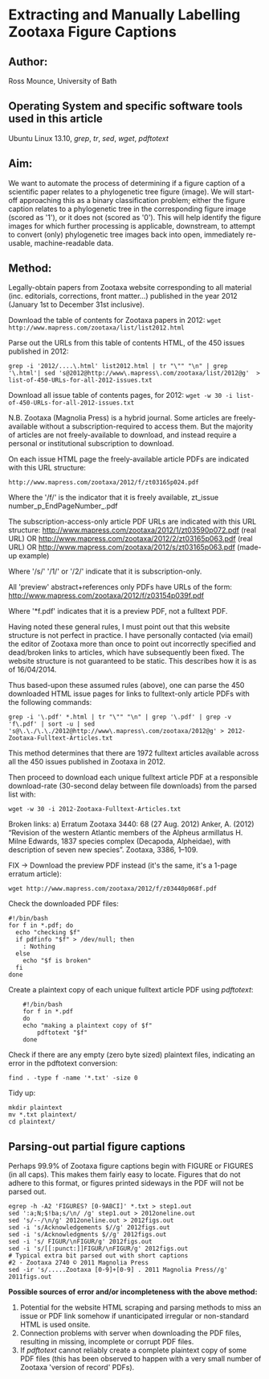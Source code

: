 # Extracting and Manually Labelling Zootaxa Figure Captions

## Author: 
Ross Mounce, University of Bath

## Operating System and specific software tools used in this article
Ubuntu Linux 13.10, *grep*, *tr*, *sed*, *wget*, *pdftotext*

## Aim:

We want to automate the process of determining if a figure caption of a scientific paper relates to a phylogenetic tree figure (image). We will start-off approaching this as a binary classification problem; either the figure caption relates to a phylogenetic tree in the corresponding figure image (scored as '1'), or it does not (scored as '0'). This will help identify the figure images for which further processing is applicable, downstream, to attempt to convert (only) phylogenetic tree images back into open, immediately re-usable, machine-readable data. 


## Method:

Legally-obtain papers from Zootaxa website corresponding to all material (inc. editorials, corrections, front matter...) published in the year 2012 (January 1st to December 31st inclusive).

Download the table of contents for Zootaxa papers in 2012: 
```wget http://www.mapress.com/zootaxa/list/list2012.html``` 

Parse out the URLs from this table of contents HTML, of the 450 issues published in 2012:

```
grep -i '2012/....\.html' list2012.html | tr "\"" "\n" | grep '\.html'| sed 's@2012@http://www\.mapress\.com/zootaxa/list/2012@g'  > list-of-450-URLs-for-all-2012-issues.txt
```

Download all issue table of contents pages, for 2012:
```wget -w 30 -i list-of-450-URLs-for-all-2012-issues.txt```

N.B. Zootaxa (Magnolia Press) is a hybrid journal. Some articles are freely-available without a subscription-required to access them. But the majority of articles are not freely-available to download, and instead require a personal or institutional subscription to download.

On each issue HTML page the freely-available article PDFs are indicated with this URL structure:
```
http://www.mapress.com/zootaxa/2012/f/zt03165p024.pdf
```

Where the '/f/' is the indicator that it is freely available, zt_issue number_p_EndPageNumber_.pdf

The subscription-access-only article PDF URLs  are indicated with this URL structure:
    http://www.mapress.com/zootaxa/2012/1/zt03590p072.pdf (real URL)
    OR
    http://www.mapress.com/zootaxa/2012/2/zt03165p063.pdf (real URL)
    OR
    http://www.mapress.com/zootaxa/2012/s/zt03165p063.pdf (made-up example)

Where '/s/' '/1/' or '/2/' indicate that it is subscription-only.

All 'preview' abstract+references only PDFs have URLs of the form:
http://www.mapress.com/zootaxa/2012/f/z03154p039f.pdf

Where '*f.pdf' indicates that it is a preview PDF, not a fulltext PDF. 

Having noted these general rules, I must point out that this website structure is not perfect in practice. I have personally contacted (via email) the editor of Zootaxa more than once to point out incorrectly specified and dead/broken links to articles, which have subsequently been fixed. The website structure is not guaranteed to be static. This describes how it is as of 16/04/2014.

Thus based-upon these assumed rules (above), one can parse the 450 downloaded HTML issue pages for links to fulltext-only article PDFs with the following commands:
```
grep -i '\.pdf' *.html | tr "\"" "\n" | grep '\.pdf' | grep -v 'f\.pdf' | sort -u | sed 's@\.\./\.\./2012@http://www\.mapress\.com/zootaxa/2012@g' > 2012-Zootaxa-Fulltext-Articles.txt
```

This method determines that there are 1972 fulltext articles available across all the 450 issues published in Zootaxa in 2012.

Then proceed to download each unique fulltext article PDF at a responsible download-rate (30-second delay between file downloads) from the parsed list with:
```
wget -w 30 -i 2012-Zootaxa-Fulltext-Articles.txt
```

Broken links: 
a) 
Erratum 
Zootaxa 3440: 68 (27 Aug. 2012)
Anker, A. (2012) “Revision of the western Atlantic members of the Alpheus armillatus H. Milne Edwards, 1837 species complex (Decapoda, Alpheidae), with description of seven new species”. Zootaxa, 3386, 1–109. 

FIX -> Download the preview PDF instead (it's the same, it's a 1-page erratum article):
```
wget http://www.mapress.com/zootaxa/2012/f/z03440p068f.pdf
```

Check the downloaded PDF files:
```
#!/bin/bash
for f in *.pdf; do
  echo "checking $f"
  if pdfinfo "$f" > /dev/null; then
    : Nothing
  else
    echo "$f is broken"
  fi
done
```

Create a plaintext copy of each unique fulltext article PDF using *pdftotext*:
```
	#!/bin/bash	
	for f in *.pdf
	do
	echo "making a plaintext copy of $f"
        pdftotext "$f"  
	done 
```

Check if there are any empty (zero byte sized) plaintext files, indicating an error in the pdftotext conversion:
```
find . -type f -name '*.txt' -size 0
```

Tidy up:
```
mkdir plaintext
mv *.txt plaintext/
cd plaintext/
```

## Parsing-out partial figure captions

Perhaps 99.9% of Zootaxa figure captions begin with FIGURE or FIGURES (in all caps). This makes them fairly easy to locate. Figures that do not adhere to this format, or figures printed sideways in the PDF will not be parsed out.


```
egrep -h -A2 'FIGURES? [0-9ABCI]' *.txt > step1.out
sed ':a;N;$!ba;s/\n/ /g' step1.out > 2012oneline.out
sed 's/--/\n/g' 2012oneline.out > 2012figs.out
sed -i 's/Acknowledgements $//g' 2012figs.out
sed -i 's/Acknowledgments $//g' 2012figs.out
sed -i 's/ FIGUR/\nFIGUR/g' 2012figs.out
sed -i 's/[[:punct:]]FIGUR/\nFIGUR/g' 2012figs.out
# Typical extra bit parsed out with short captions
#2 · Zootaxa 2740 © 2011 Magnolia Press
sed -ir 's/.....Zootaxa [0-9]+[0-9] . 2011 Magnolia Press//g' 2011figs.out
```


**Possible sources of error and/or incompleteness with the above method:**

1. Potential for the website HTML scraping and parsing methods to miss an issue or PDF link somehow if unanticipated irregular or non-standard HTML is used onsite.
2. Connection problems with server when downloading the PDF files, resulting in missing, incomplete or corrupt PDF files.
3. If *pdftotext* cannot reliably create a complete plaintext copy of some PDF files (this has been observed to happen with a very small number of Zootaxa 'version of record' PDFs).	


